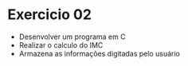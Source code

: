 # Exercicio 02

- Desenvolver um programa em C 
- Realizar o calculo do IMC  
- Armazena as informações digitadas pelo usuário
